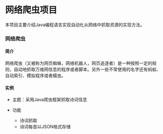# 网络爬虫项目

本项目主要介绍Java编程语言实现自动化从网络中抓取资源的实现方法。

### 网络爬虫

#### 简介

网络爬虫（又被称为网页蜘蛛，网络机器人，网页追逐者）是一种按照一定的规则，自动地抓取万维网信息的程序或者脚本。另外一些不常使用的名字还有蚂蚁、自动索引、模拟程序或者蠕虫。

#### 实例

+ 主题：采用Java爬虫框架抓取诗词信息

+ 功能
    + 诗词抓取
    + 诗词每首以JSON格式存储
